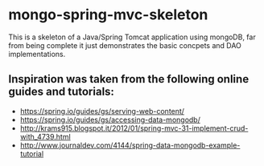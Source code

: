 # mongo-spring-mvc-skeleton
This is a skeleton of a Java/Spring Tomcat application using mongoDB, far from being complete it just demonstrates the basic concpets and DAO implementations.

## Inspiration was taken from the following online guides and tutorials:
- https://spring.io/guides/gs/serving-web-content/
- https://spring.io/guides/gs/accessing-data-mongodb/
- http://krams915.blogspot.it/2012/01/spring-mvc-31-implement-crud-with_4739.html
- http://www.journaldev.com/4144/spring-data-mongodb-example-tutorial
